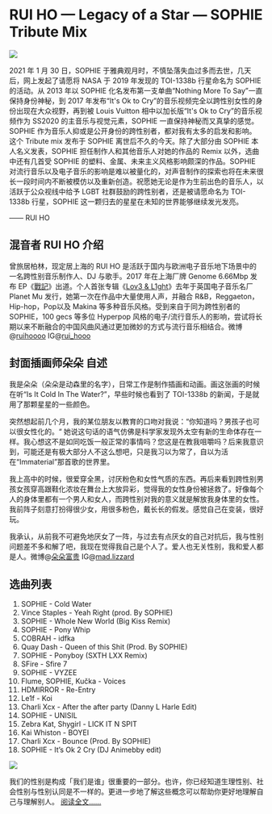 # RUI HO — Legacy of a Star — SOPHIE Tribute Mix

![](//freight.cargo.site/w/750/i/bef259dfe2c69ae66901071f0f949559718220570f5c9cfbd72d81d84a01fb04/RUI-HO---Legacy-of-a-Star-SOPHIE-Tribute-Mix.jpeg)

2021 年 1 月 30 日，SOPHIE 于雅典观月时，不慎坠落失血过多而去世，几天后，网上发起了请愿将 NASA 于 2019 年发现的 TOI-1338b 行星命名为 SOPHIE 的活动。从 2013 年以 SOPHIE 化名发布第一支单曲“Nothing More To Say”一直保持身份神秘，到 2017 年发布“It's Ok to Cry”的音乐视频完全以跨性别女性的身份出现在大众视野，再到被 Louis Vuitton 相中以加长版“It's Ok to Cry”的音乐视频作为 SS2020 的主音乐与视觉元素，SOPHIE 一直保持神秘而又真挚的感觉。SOPHIE 作为音乐人抑或是公开身份的跨性别者，都对我有太多的启发和影响。 这个 Tribute mix 发布于 SOPHIE 离世后不久的今天。除了大部分由 SOPHIE 本人名义发表，SOPHIE 担任制作人和其他音乐人对她的作品的 Remix 以外，选曲中还有几首受 SOPHIE 的塑料、金属、未来主义风格影响颇深的作品。SOPHIE 对流行音乐以及电子音乐的影响是难以被量化的，对声音制作的探索也将在未来很长一段时间内不断被模仿以及重新创造。祝愿她无论是作为生前出色的音乐人，以活跃于公众视线中给予 LGBT 社群鼓励的跨性别者，还是被请愿命名为 TOI-1338b 行星，SOPHIE 这一颗归去的星星在未知的世界能够继续发光发亮。 

—— RUI HO

## 混音者 RUI HO 介绍

曾旅居柏林，现定居上海的 RUI HO 是活跃于国内与欧洲电子音乐地下场景中的一名跨性别音乐制作人、DJ 与歌手。2017 年在上海厂牌 Genome 6.66Mbp 发布 EP《[戰記](https://genome666mbp.bandcamp.com/album/gnm003-rui-ho)》出道。个人首张专辑《[Lov3 & L1ght](https://ruiho.bandcamp.com/album/lov3-l1ght)》去年于英国电子音乐名厂 Planet Mu 发行，她第一次在作品中大量使用人声，并融合 R&B，Reggaeton，Hip-hop，Pop以及 Makina 等多种音乐风格。受到来自于同为跨性别者的 SOPHIE，100 gecs 等多位 Hyperpop 风格的电子/流行音乐人的影响，尝试将长期以来不断融合的中国风曲风通过更加微妙的方式与流行音乐相结合。微博@[ruihoooo](https://weibo.com/n/Ruihoooo?from=feed&loc=at) IG@[rui\_hooo](http://instagram.com/rui_hooo/) 

## 封面插画师朵朵 自述

我是朵朵（朵朵是动森里的名字），日常工作是制作插画和动画。画这张画的时候在听“Is It Cold In The Water?”，早些时候也看到了 TOI-1338b 的新闻，于是就用了那颗星星的一些颜色。 

突然想起前几个月，我的某位朋友以教育的口吻对我说：“你知道吗？男孩子也可以很女性化的。“ 她说这句话的语气仿佛是科学家发现外太空有新的生命体存在一样。我心想这不是如同吃饭一般正常的事情吗？您这是在教我咀嚼吗？后来我意识到，可能还是有极大部分人不这么想吧，只是我习以为常了，自以为活在“Immaterial”那首歌的世界里。 

我上高中的时候，很爱穿全黑，讨厌粉色和女性气质的东西。再后来看到跨性别男孩女孩穿高跟鞋化浓妆在舞台上大放异彩，觉得我的女性身份被拯救了。好像每个人的身体里都有一个男人和女人，而跨性别对我的意义就是解放我身体里的女性。我前阵子刻意打扮得很少女，用很多粉色，戴长长的假发。感觉自己在变装，很好玩。 

我承认，从前我不可避免地厌女了一阵，与过去有点厌女的自己对抗后，我与性别问题差不多和解了吧，我现在觉得我自己是个人了。爱人也无关性别，我和爱人都是人。微博@[朵朵富贵](https://weibo.com/n/%E6%9C%B5%E6%9C%B5%E5%AF%8C%E8%B4%B5?from=feed&loc=at) IG@[mad.lizzard](http://instagram.com/mad.lizzard/) 

## 选曲列表

1. SOPHIE - Cold Water 
2. Vince Staples - Yeah Right (prod. By SOPHIE) 
3. SOPHIE - Whole New World (Big Kiss Remix) 
4. SOPHIE - Pony Whip 
5. COBRAH - idfka 
6. Quay Dash - Queen of this Shit (Prod. By SOPHIE) 
7. SOPHIE - Ponyboy (SXTH LXX Remix) 
8. SFire - Sfire 7 
9. SOPHIE - VYZEE 
10. Flume, SOPHIE, Kučka - Voices 
11. HDMIRROR - Re-Entry 
12. Le1f - Koi 
13. Charli Xcx - After the after party (Danny L Harle Edit) 
14. SOPHIE - UNISIL 
15. Zebra Kat, Shygirl - LICK IT N SPIT 
16. Kai Whiston - BOYEI 
17. Charli Xcx - Bounce (Prod. By SOPHIE) 
18. SOPHIE - It’s Ok 2 Cry (DJ Animebby edit)

![](//freight.cargo.site/w/350/i/e5c5777d60d86786f38ad6b3045775da6ae5d9a37de0f584d941bf81ab1e8087/a_brief_intro_to_trans.jpg)

我们的性别是构成「我们是谁」很重要的一部分。也许，你已经知道生理性别、社会性别与性别认同是不一样的。更进一步地了解这些概念可以帮助你更好地理解自己与理解别人。 [阅读全文……](A-Brief-Introduction-to-Trans)
<!-- tcd_original_link https://shypeople.cn/RUI-HO-Legacy-of-a-Star-SOPHIE-Tribute-Mix -->

